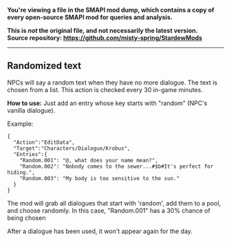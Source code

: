 **You're viewing a file in the SMAPI mod dump, which contains a copy of every open-source SMAPI mod
for queries and analysis.**

**This is _not_ the original file, and not necessarily the latest version.**  
**Source repository: https://github.com/misty-spring/StardewMods**

----

## Randomized text

NPCs will say a random text when they have no more dialogue. The text is chosen from a list. This action is checked every 30 in-game minutes.

**How to use:** Just add an entry whose key starts with "random" (NPC's vanilla dialogue).

Example:


```
{
  "Action":"EditData",
  "Target":"Characters/Dialogue/Krobus",
  "Entries":{
    "Random.001": "@, what does your name mean?",
    "Random.002": "Nobody comes to the sewer...#$b#It's perfect for hiding.",
    "Random.003": "My body is too sensitive to the sun."
  }
}
```

The mod will grab all dialogues that start with 'random', add them to a pool, and choose randomly.
In this case, "Random.001" has a 30% chance of being chosen

After a dialogue has been used, it won't appear again for the day.
